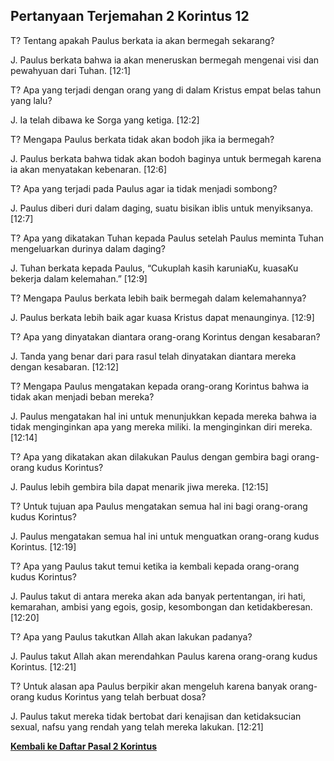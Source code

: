## Pertanyaan Terjemahan 2 Korintus 12 ##

T? Tentang apakah Paulus berkata ia akan bermegah sekarang?

J. Paulus berkata bahwa ia akan meneruskan bermegah mengenai visi dan pewahyuan dari Tuhan. [12:1]

T? Apa yang terjadi dengan orang yang di dalam Kristus empat belas tahun yang lalu?

J. Ia telah dibawa ke Sorga yang ketiga. [12:2]

T? Mengapa Paulus berkata tidak akan bodoh jika ia bermegah?

J. Paulus berkata bahwa tidak akan bodoh baginya untuk bermegah karena ia akan menyatakan kebenaran. [12:6]

T? Apa yang terjadi pada Paulus agar ia tidak menjadi sombong?

J. Paulus diberi duri dalam daging, suatu bisikan iblis untuk menyiksanya. [12:7]

T? Apa yang dikatakan Tuhan kepada Paulus setelah Paulus meminta Tuhan mengeluarkan durinya dalam daging?

J. Tuhan berkata kepada Paulus, “Cukuplah kasih karuniaKu, kuasaKu bekerja dalam kelemahan.” [12:9]

T? Mengapa Paulus berkata lebih baik bermegah dalam kelemahannya?

J. Paulus berkata lebih baik agar kuasa Kristus dapat menaunginya. [12:9]

T? Apa yang dinyatakan diantara orang-orang Korintus dengan kesabaran?

J. Tanda yang benar dari para rasul telah dinyatakan diantara mereka dengan kesabaran. [12:12]

T? Mengapa Paulus mengatakan kepada orang-orang Korintus bahwa ia tidak akan menjadi beban mereka?

J. Paulus mengatakan hal ini untuk menunjukkan kepada mereka bahwa ia tidak menginginkan apa yang mereka miliki. Ia menginginkan diri mereka. [12:14]

T? Apa yang dikatakan akan dilakukan Paulus dengan gembira bagi orang-orang kudus Korintus?

J. Paulus lebih gembira bila dapat menarik jiwa mereka. [12:15]

T? Untuk tujuan apa Paulus mengatakan semua hal ini bagi orang-orang kudus Korintus?

J. Paulus mengatakan semua hal ini untuk menguatkan orang-orang kudus Korintus. [12:19]

T? Apa yang Paulus takut temui ketika ia kembali kepada orang-orang kudus Korintus?

J. Paulus takut di antara mereka akan ada banyak pertentangan, iri hati, kemarahan, ambisi yang egois, gosip, kesombongan dan ketidakberesan. [12:20]

T? Apa yang Paulus takutkan Allah akan lakukan padanya?

J. Paulus takut Allah akan merendahkan Paulus karena orang-orang kudus Korintus. [12:21]

T? Untuk alasan apa Paulus berpikir akan mengeluh karena banyak orang-orang kudus Korintus yang telah berbuat dosa?

J. Paulus takut mereka tidak bertobat dari kenajisan dan ketidaksucian sexual, nafsu yang rendah yang telah mereka lakukan. [12:21]

__[Kembali ke Daftar Pasal 2 Korintus](./)__

